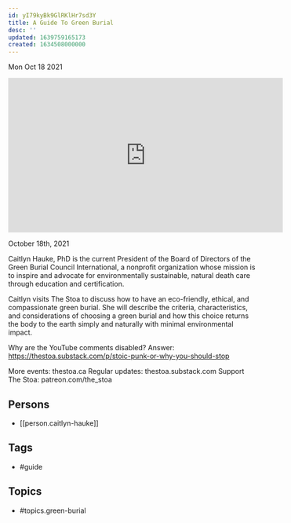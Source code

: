 ```yaml
---
id: yI79kyBk9GlRKlHr7sd3Y
title: A Guide To Green Burial
desc: ''
updated: 1639759165173
created: 1634508000000
---
```





Mon Oct 18 2021

<iframe width="560" height="315" src="https://www.youtube.com/embed/o34iLLZSECs" title="A Guide To Green Burial w/ Caitlyn Hauke" frameborder="0" allow="accelerometer; autoplay; clipboard-write; encrypted-media; gyroscope; picture-in-picture" allowfullscreen ></iframe>

October 18th, 2021

Caitlyn Hauke, PhD is the current President of the Board of Directors of the Green Burial Council International, a nonprofit organization whose mission is to inspire and advocate for environmentally sustainable, natural death care through education and certification. 

Caitlyn visits The Stoa to discuss how to have an eco-friendly, ethical, and compassionate green burial. She will describe the criteria, characteristics, and considerations of choosing a green burial and how this choice returns the body to the earth simply and naturally with minimal environmental impact.

Why are the YouTube comments disabled? Answer: https://thestoa.substack.com/p/stoic-punk-or-why-you-should-stop

More events: thestoa.ca
Regular updates: thestoa.substack.com
Support The Stoa: patreon.com/the_stoa

## Persons

- [[person.caitlyn-hauke]]

## Tags

- #guide

## Topics

- #topics.green-burial

